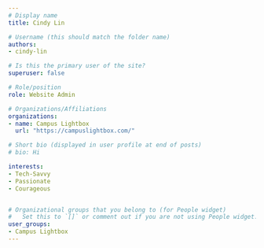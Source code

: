 ```yaml
---
# Display name
title: Cindy Lin

# Username (this should match the folder name)
authors:
- cindy-lin

# Is this the primary user of the site?
superuser: false

# Role/position
role: Website Admin

# Organizations/Affiliations
organizations:
- name: Campus Lightbox
  url: "https://campuslightbox.com/"

# Short bio (displayed in user profile at end of posts)
# bio: Hi

interests:
- Tech-Savvy
- Passionate
- Courageous


# Organizational groups that you belong to (for People widget)
#   Set this to `[]` or comment out if you are not using People widget.
user_groups:
- Campus Lightbox
---
```

